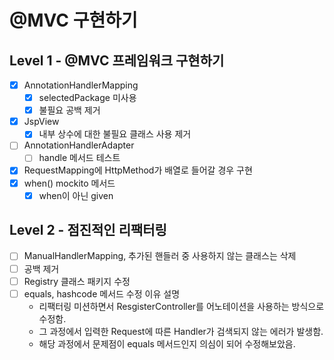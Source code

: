 # @MVC 구현하기

## Level 1 - @MVC 프레임워크 구현하기
- [x] AnnotationHandlerMapping 
  - [x] selectedPackage 미사용
  - [x] 불필요 공백 제거 
- [x] JspView
  - [x] 내부 상수에 대한 불필요 클래스 사용 제거 
- [ ] AnnotationHandlerAdapter
  - [ ] handle 메서드 테스트
- [x] RequestMapping에 HttpMethod가 배열로 들어갈 경우 구현
- [x] when() mockito 메서드 
  - [x] when이 아닌 given

## Level 2 - 점진적인 리팩터링
- [ ] ManualHandlerMapping, 추가된 핸들러 중 사용하지 않는 클래스는 삭제
- [ ] 공백 제거 
- [ ] Registry 클래스 패키지 수정
- [ ] equals, hashcode 메서드 수정 이유 설명
  - 리팩터링 미션하면서 ResgisterController를 어노테이션을 사용하는 방식으로 수정함.
  - 그 과정에서 입력한 Request에 따른 Handler가 검색되지 않는 에러가 발생함.
  - 해당 과정에서 문제점이 equals 메서드인지 의심이 되어 수정해보았음.
